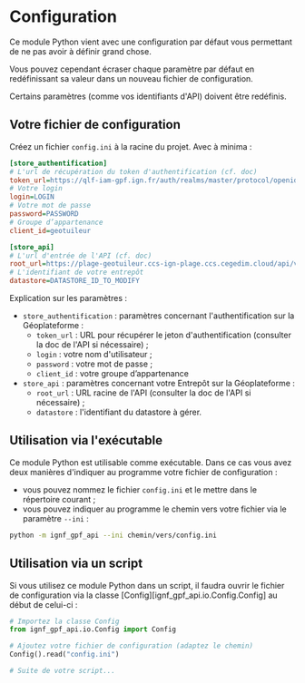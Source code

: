 # Configuration

Ce module Python vient avec une configuration par défaut vous permettant de ne pas avoir à définir grand chose.

Vous pouvez cependant écraser chaque paramètre par défaut en redéfinissant sa valeur dans un nouveau fichier de configuration.

Certains paramètres (comme vos identifiants d'API) doivent être redéfinis.

## Votre fichier de configuration

Créez un fichier `config.ini` à la racine du projet. Avec à minima :

```ini
[store_authentification]
# L'url de récupération du token d'authentification (cf. doc)
token_url=https://qlf-iam-gpf.ign.fr/auth/realms/master/protocol/openid-connect/token
# Votre login
login=LOGIN
# Votre mot de passe
password=PASSWORD
# Groupe d’appartenance
client_id=geotuileur

[store_api]
# L'url d'entrée de l'API (cf. doc)
root_url=https://plage-geotuileur.ccs-ign-plage.ccs.cegedim.cloud/api/v1
# L'identifiant de votre entrepôt
datastore=DATASTORE_ID_TO_MODIFY
```

Explication sur les paramètres :

* `store_authentification` : paramètres concernant l'authentification sur la Géoplateforme :
    * `token_url` : URL pour récupérer le jeton d'authentification (consulter la doc de l'API si nécessaire) ;
    * `login` : votre nom d'utilisateur ;
    * `password` : votre mot de passe ;
    * `client_id` : votre groupe d’appartenance
* `store_api` : paramètres concernant votre Entrepôt sur la Géoplateforme :
    * `root_url` : URL racine de l'API (consulter la doc de l'API si nécessaire) ;
    * `datastore` : l'identifiant du datastore à gérer.

## Utilisation via l'exécutable

Ce module Python est utilisable comme exécutable. Dans ce cas vous avez deux manières d'indiquer au programme votre fichier de configuration :

* vous pouvez nommez le fichier `config.ini` et le mettre dans le répertoire courant ;
* vous pouvez indiquer au programme le chemin vers votre fichier via le paramètre `--ini` :
```sh
python -m ignf_gpf_api --ini chemin/vers/config.ini
```

## Utilisation via un script

Si vous utilisez ce module Python dans un script, il faudra ouvrir le fichier de configuration via la classe [Config][ignf_gpf_api.io.Config.Config] au début de celui-ci :

```python
# Importez la classe Config
from ignf_gpf_api.io.Config import Config

# Ajoutez votre fichier de configuration (adaptez le chemin)
Config().read("config.ini")

# Suite de votre script...
```
